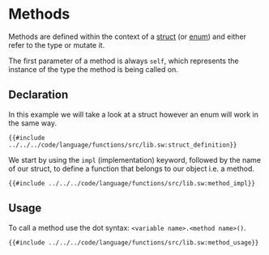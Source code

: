 # Methods

Methods are defined within the context of a [struct](../built-ins/structs.md) (or [enum](../built-ins/enums.md)) and either refer to the type or mutate it.

The first parameter of a method is always `self`, which represents the instance of the type the method is being called on.

## Declaration

In this example we will take a look at a struct however an enum will work in the same way.

```sway
{{#include ../../../code/language/functions/src/lib.sw:struct_definition}}
```

We start by using the `impl` (implementation) keyword, followed by the name of our struct, to define a function that belongs to our object i.e. a method.

```sway
{{#include ../../../code/language/functions/src/lib.sw:method_impl}}
```

## Usage

To call a method use the dot syntax: `<variable name>.<method name>()`.

```sway
{{#include ../../../code/language/functions/src/lib.sw:method_usage}}
```
